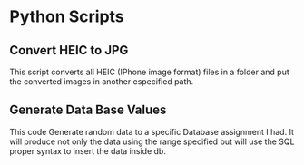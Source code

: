 # Python Scripts

## Convert HEIC to JPG
This script converts all HEIC (IPhone image format) files in a folder and put the converted images in another especified path.

## Generate Data Base Values
This code Generate random data to a specific Database assignment I had.
It will produce not only the data using the range specified but will use the SQL proper syntax to insert the data inside db.
